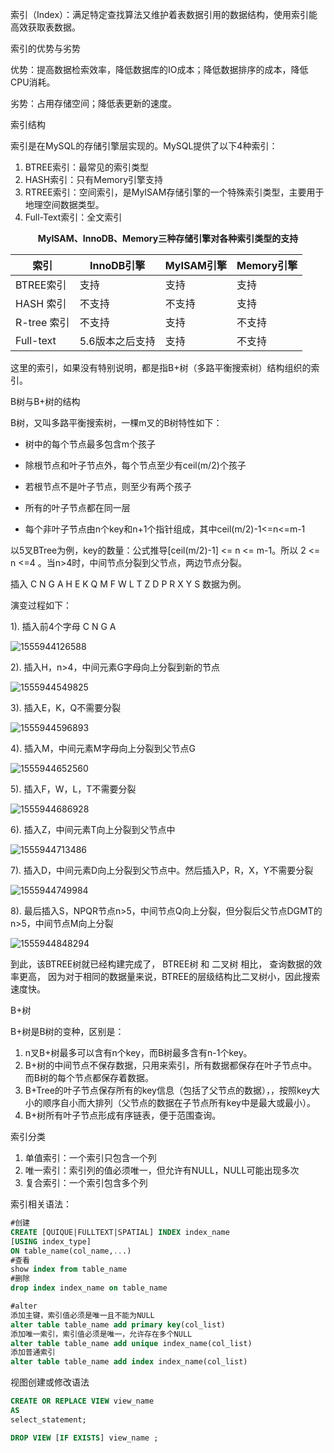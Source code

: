 索引（Index）：满足特定查找算法又维护着表数据引用的数据结构，使用索引能高效获取表数据。

索引的优势与劣势

优势：提高数据检索效率，降低数据库的IO成本；降低数据排序的成本，降低CPU消耗。

劣势：占用存储空间；降低表更新的速度。



索引结构

索引是在MySQL的存储引擎层实现的。MySQL提供了以下4种索引：

1. BTREE索引：最常见的索引类型
2. HASH索引：只有Memory引擎支持
3. RTREE索引：空间索引，是MyISAM存储引擎的一个特殊索引类型，主要用于地理空间数据类型。
4. Full-Text索引：全文索引



<center><b>MyISAM、InnoDB、Memory三种存储引擎对各种索引类型的支持</b></center>

| 索引        | InnoDB引擎      | MyISAM引擎 | Memory引擎 |
| ----------- | --------------- | ---------- | ---------- |
| BTREE索引   | 支持            | 支持       | 支持       |
| HASH 索引   | 不支持          | 不支持     | 支持       |
| R-tree 索引 | 不支持          | 支持       | 不支持     |
| Full-text   | 5.6版本之后支持 | 支持       | 不支持     |



这里的索引，如果没有特别说明，都是指B+树（多路平衡搜索树）结构组织的索引。



B树与B+树的结构

B树，又叫多路平衡搜索树，一棵m叉的B树特性如下：

- 树中的每个节点最多包含m个孩子

- 除根节点和叶子节点外，每个节点至少有ceil(m/2)个孩子

- 若根节点不是叶子节点，则至少有两个孩子

- 所有的叶子节点都在同一层

- 每个非叶子节点由n个key和n+1个指针组成，其中ceil(m/2)-1<=n<=m-1

  

以5叉BTree为例，key的数量：公式推导[ceil(m/2)-1] <= n <= m-1。所以 2 <= n <=4 。当n>4时，中间节点分裂到父节点，两边节点分裂。

插入 C N G A H E K Q M F W L T Z D P R X Y S 数据为例。

演变过程如下：

1). 插入前4个字母 C N G A 

![1555944126588](D:\Temp\cloud_demo\note\mysql\1555944126588.png) 

2). 插入H，n>4，中间元素G字母向上分裂到新的节点

![1555944549825](D:\Temp\cloud_demo\note\mysql\1555944549825.png) 

3). 插入E，K，Q不需要分裂

![1555944596893](D:\Temp\cloud_demo\note\mysql\1555944596893.png) 

4). 插入M，中间元素M字母向上分裂到父节点G

![1555944652560](D:\Temp\cloud_demo\note\mysql\1555944652560.png) 

5). 插入F，W，L，T不需要分裂

![1555944686928](D:\Temp\cloud_demo\note\mysql\1555944686928.png) 

6). 插入Z，中间元素T向上分裂到父节点中 

![1555944713486](D:\Temp\cloud_demo\note\mysql\1555944713486.png) 

7). 插入D，中间元素D向上分裂到父节点中。然后插入P，R，X，Y不需要分裂

![1555944749984](D:\Temp\cloud_demo\note\mysql\1555944749984.png) 

8). 最后插入S，NPQR节点n>5，中间节点Q向上分裂，但分裂后父节点DGMT的n>5，中间节点M向上分裂

![1555944848294](D:\Temp\cloud_demo\note\mysql\1555944848294.png) 

到此，该BTREE树就已经构建完成了， BTREE树 和 二叉树 相比， 查询数据的效率更高， 因为对于相同的数据量来说，BTREE的层级结构比二叉树小，因此搜索速度快。





B+树

B+树是B树的变种，区别是：

1. n叉B+树最多可以含有n个key，而B树最多含有n-1个key。
2. B+树的中间节点不保存数据，只用来索引，所有数据都保存在叶子节点中。而B树的每个节点都保存着数据。
3. B+Tree的叶子节点保存所有的key信息（包括了父节点的数据），，按照key大小的顺序自小而大排列（父节点的数据在子节点所有key中是最大或最小）。
4. B+树所有叶子节点形成有序链表，便于范围查询。



索引分类

1. 单值索引：一个索引只包含一个列
2. 唯一索引：索引列的值必须唯一，但允许有NULL，NULL可能出现多次
3. 复合索引：一个索引包含多个列



索引相关语法：

```sql
#创建
CREATE [QUIQUE|FULLTEXT|SPATIAL] INDEX index_name
[USING index_type]
ON table_name(col_name,...)
#查看
show index from table_name
#删除
drop index index_name on table_name

#alter
添加主键，索引值必须是唯一且不能为NULL
alter table table_name add primary key(col_list) 
添加唯一索引，索引值必须是唯一，允许存在多个NULL
alter table table_name add unique index_name(col_list)
添加普通索引
alter table table_name add index index_name(col_list)
```





视图创建或修改语法

```sql
CREATE OR REPLACE VIEW view_name
AS
select_statement;

DROP VIEW [IF EXISTS] view_name ;
```












































